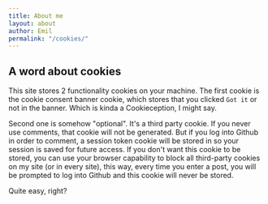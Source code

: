 ```yaml
---
title: About me
layout: about
author: Emil
permalink: "/cookies/"
---
```


## A word about cookies

This site stores 2 functionality cookies on your machine. The first cookie is the cookie consent banner cookie, which stores that you clicked `Got it` or not in the banner. Which is kinda a Cookieception, I might say.

Second one is somehow "optional". It's a third party cookie. If you never use comments, that cookie will not be generated. But if you log into Github in order to comment, a session token cookie will be stored in so your session is saved for future access. If you don't want this cookie to be stored, you can use your browser capability to block all third-party cookies on my site (or in every site), this way, every time you enter a post, you will be prompted to log into Github and this cookie will never be stored.

Quite easy, right?